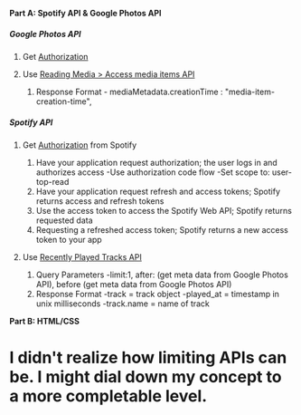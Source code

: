**Part A: Spotify API & Google Photos API**

##### Google Photos API
1. Get [Authorization](https://developers.google.com/identity/protocols/oauth2/javascript-implicit-flow)

2. Use [Reading Media > Access media items API](https://developers.google.com/photos/library/guides/access-media-items)
    1. Response Format
            - mediaMetadata.creationTime : "media-item-creation-time",
      
##### Spotify API
1. Get [Authorization](https://developer.spotify.com/documentation/general/guides/authorization-guide/#list-of-scopes) from Spotify 
    1. Have your application request authorization; the user logs in and authorizes access
        -Use authorization code flow
        -Set scope to: user-top-read
    2. Have your application request refresh and access tokens; Spotify returns access and refresh tokens
    3. Use the access token to access the Spotify Web API; Spotify returns requested data
    4. Requesting a refreshed access token; Spotify returns a new access token to your app
  
2. Use [Recently Played Tracks API](https://developer.spotify.com/documentation/web-api/reference/player/get-recently-played/)
    1. Query Parameters
        -limit:1, after: (get meta data from Google Photos API), before (get meta data from Google Photos API)
    2. Response Format
        -track = track object
        -played_at = timestamp in unix milliseconds
        -track.name = name of track

**Part B: HTML/CSS**

# I didn't realize how limiting APIs can be. I might dial down my concept to a more completable level.

